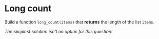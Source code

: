 # Long count

Build a function `long_count(items)` that **returns** the length of the list `items`.

*The simplest solution isn't an option for this question!*
